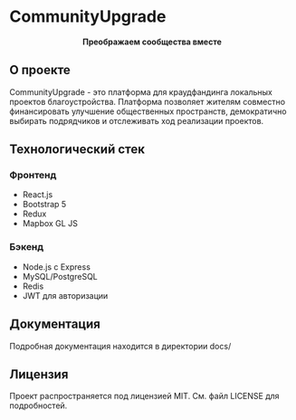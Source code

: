 # CommunityUpgrade

<div align="center">
  <p><strong>Преображаем сообщества вместе</strong></p>
</div>

## О проекте

CommunityUpgrade - это платформа для краудфандинга локальных проектов благоустройства. Платформа позволяет жителям совместно финансировать улучшение общественных пространств, демократично выбирать подрядчиков и отслеживать ход реализации проектов.

## Технологический стек

### Фронтенд
- React.js
- Bootstrap 5
- Redux
- Mapbox GL JS

### Бэкенд
- Node.js с Express
- MySQL/PostgreSQL
- Redis
- JWT для авторизации

## Документация

Подробная документация находится в директории docs/

## Лицензия

Проект распространяется под лицензией MIT. См. файл LICENSE для подробностей.
